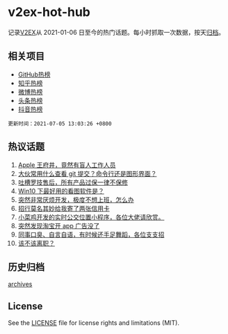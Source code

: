# v2ex-hot-hub

 记录[V2EX](https://www.v2ex.com/)从 2021-01-06 日至今的热门话题。每小时抓取一次数据，按天[归档](archives)。
 
 ## 相关项目

- [GitHub热榜](https://github.com/snaildev/github-hot-hub)
- [知乎热榜](https://github.com/snaildev/zhihu-hot-hub)
- [微博热榜](https://github.com/snaildev/weibo-hot-hub)
- [头条热榜](https://github.com/snaildev/toutiao-hot-hub)
- [抖音热榜](https://github.com/snaildev/douyin-hot-hub)


 `更新时间：2021-07-05 13:03:26 +0800`

## 热议话题

1. [Apple 王府井，竟然有盲人工作人员](https://www.v2ex.com/t/787503)
1. [大伙常用什么查看 git 提交？命令行还是图形界面？](https://www.v2ex.com/t/787434)
1. [吐槽罗技售后，所有产品过保一律不保修](https://www.v2ex.com/t/787561)
1. [Win10 下最好用的看图软件是？](https://www.v2ex.com/t/787453)
1. [突然非常厌烦开发，极度不想上班，怎么办](https://www.v2ex.com/t/787520)
1. [招行莫名其妙给我寄了两张信用卡](https://www.v2ex.com/t/787551)
1. [小菜鸡开发的实时公交位置小程序，各位大佬请欣赏。](https://www.v2ex.com/t/787522)
1. [突然发现淘宝开 app 广告没了](https://www.v2ex.com/t/787460)
1. [同事口臭、自言自语，有时候还手足舞蹈，各位支支招](https://www.v2ex.com/t/787532)
1. [该不该离职？](https://www.v2ex.com/t/787457)

## 历史归档

[archives](archives)

## License

See the [LICENSE](LICENSE) file for license rights and limitations (MIT).
